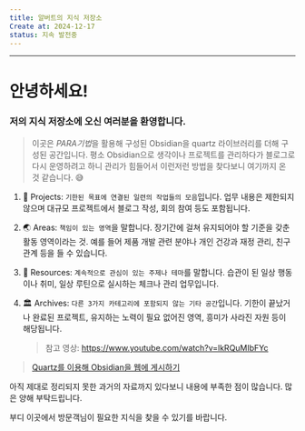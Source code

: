 ```yaml
---
title: 알버트의 지식 저장소
Create at: 2024-12-17
status: 지속 발전중
---
```


---

# 안녕하세요! 
### 저의 지식 저장소에 오신 여러분을 환영합니다.

> 이곳은 *PARA기법*을 활용해 구성된 Obsidian을 quartz 라이브러리를 더해 구성된 공간입니다. 평소 Obsidian으로 생각이나 프로젝트를 관리하다가 블로그로 다시 운영하려고 하니 관리가 힘들어서 이런저런 방법을 찾다보니 여기까지 온 것 같습니다. 😅

1. 💼 Projects: `기한된 목표에 연결된 일련의 작업들의 모음`입니다.
   업무 내용은 제한되지 않으며 대규모 프로젝트에서 블로그 작성, 회의 참여 등도 포함됩니다.
   
2. 🌏 Areas: `책임이 있는 영역`을 말합니다.
   장기간에 걸쳐 유지되어야 할 기준을 갖춘 활동 영역이라는 것.
   예를 들어 제품 개발 관련 분야나 개인 건강과 재정 관리, 친구 관계 등을 들 수 있습니다.
   
3. 📙 Resources: `계속적으로 관심이 있는 주제나 테마`를 말합니다.
   습관이 된 일상 행동이나 취미, 일상 루틴으로 실시하는 체크나 관리 업무입니다.
      
4. 🏛 Archives: `다른 3가지 카테고리에 포함되지 않는 기타 공간`입니다.
   기한이 끝났거나 완료된 프로젝트, 유지하는 노력이 필요 없어진 영역, 흥미가 사라진 자원 등이 해당됩니다.
   > 참고 영상: https://www.youtube.com/watch?v=lkRQuMIbFYc

> [Quartz를 이용해 Obsidian을 웹에 게시하기](<https://anpigon.pages.dev/%F0%9F%A7%B0-%EC%83%9D%EC%82%B0%EC%84%B1-%EB%8F%84%EA%B5%AC/%EC%98%B5%EC%8B%9C%EB%94%94%EC%96%B8-Obsidian/Quartz/%EC%98%B5%EC%8B%9C%EB%94%94%EC%96%B8-%EB%AC%B4%EB%A3%8C-%ED%8D%BC%EB%B8%94%EB%A6%AC%EC%8B%9C-%EB%B0%A9%EB%B2%95(Quartz)>)

아직 제대로 정리되지 못한 과거의 자료까지 있다보니 내용에 부족한 점이 많습니다. 많은 양해 부탁드립니다.

부디 이곳에서 방문객님이 필요한 지식을 찾을 수 있기를 바랍니다.
